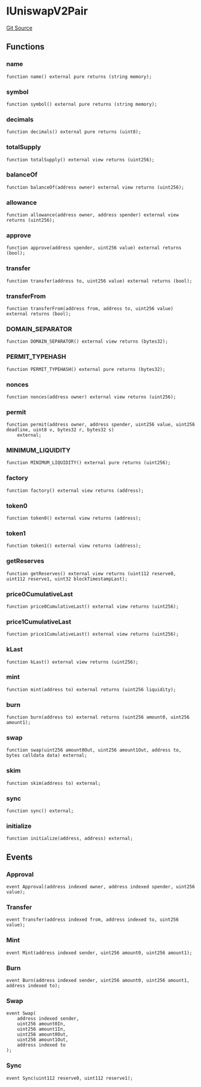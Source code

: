 # IUniswapV2Pair
[Git Source](https://github.com/KlimaDAO/klimadao-solidity/blob/d2235caa445c673ffcb1a4a1d8c97c8c3cba5198/src/infinity/interfaces/IUniswapV2Pair.sol)


## Functions
### name


```solidity
function name() external pure returns (string memory);
```

### symbol


```solidity
function symbol() external pure returns (string memory);
```

### decimals


```solidity
function decimals() external pure returns (uint8);
```

### totalSupply


```solidity
function totalSupply() external view returns (uint256);
```

### balanceOf


```solidity
function balanceOf(address owner) external view returns (uint256);
```

### allowance


```solidity
function allowance(address owner, address spender) external view returns (uint256);
```

### approve


```solidity
function approve(address spender, uint256 value) external returns (bool);
```

### transfer


```solidity
function transfer(address to, uint256 value) external returns (bool);
```

### transferFrom


```solidity
function transferFrom(address from, address to, uint256 value) external returns (bool);
```

### DOMAIN_SEPARATOR


```solidity
function DOMAIN_SEPARATOR() external view returns (bytes32);
```

### PERMIT_TYPEHASH


```solidity
function PERMIT_TYPEHASH() external pure returns (bytes32);
```

### nonces


```solidity
function nonces(address owner) external view returns (uint256);
```

### permit


```solidity
function permit(address owner, address spender, uint256 value, uint256 deadline, uint8 v, bytes32 r, bytes32 s)
    external;
```

### MINIMUM_LIQUIDITY


```solidity
function MINIMUM_LIQUIDITY() external pure returns (uint256);
```

### factory


```solidity
function factory() external view returns (address);
```

### token0


```solidity
function token0() external view returns (address);
```

### token1


```solidity
function token1() external view returns (address);
```

### getReserves


```solidity
function getReserves() external view returns (uint112 reserve0, uint112 reserve1, uint32 blockTimestampLast);
```

### price0CumulativeLast


```solidity
function price0CumulativeLast() external view returns (uint256);
```

### price1CumulativeLast


```solidity
function price1CumulativeLast() external view returns (uint256);
```

### kLast


```solidity
function kLast() external view returns (uint256);
```

### mint


```solidity
function mint(address to) external returns (uint256 liquidity);
```

### burn


```solidity
function burn(address to) external returns (uint256 amount0, uint256 amount1);
```

### swap


```solidity
function swap(uint256 amount0Out, uint256 amount1Out, address to, bytes calldata data) external;
```

### skim


```solidity
function skim(address to) external;
```

### sync


```solidity
function sync() external;
```

### initialize


```solidity
function initialize(address, address) external;
```

## Events
### Approval

```solidity
event Approval(address indexed owner, address indexed spender, uint256 value);
```

### Transfer

```solidity
event Transfer(address indexed from, address indexed to, uint256 value);
```

### Mint

```solidity
event Mint(address indexed sender, uint256 amount0, uint256 amount1);
```

### Burn

```solidity
event Burn(address indexed sender, uint256 amount0, uint256 amount1, address indexed to);
```

### Swap

```solidity
event Swap(
    address indexed sender,
    uint256 amount0In,
    uint256 amount1In,
    uint256 amount0Out,
    uint256 amount1Out,
    address indexed to
);
```

### Sync

```solidity
event Sync(uint112 reserve0, uint112 reserve1);
```

